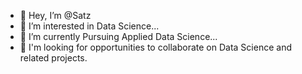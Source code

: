 - 👋 Hey, I’m @Satz
- 👀 I’m interested in Data Science...
- 🌱 I’m currently Pursuing Applied Data Science...
- 💞️ I'm looking for opportunities to collaborate on Data Science and related projects.
<!---
SatheeshMC/SatheeshMC is a ✨ special ✨ repository because its `README.md` (this file) appears on your GitHub profile.
You can click the Preview link to take a look at your changes.
--->
